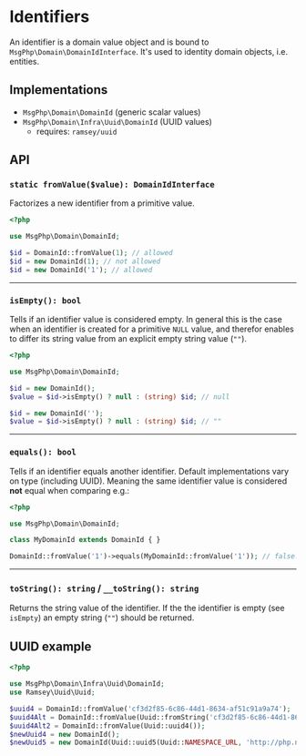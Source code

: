 # Identifiers

An identifier is a domain value object and is bound to `MsgPhp\Domain\DomainIdInterface`. It's used to identity domain
objects, i.e. entities.

## Implementations

- `MsgPhp\Domain\DomainId` (generic scalar values)
- `MsgPhp\Domain\Infra\Uuid\DomainId` (UUID values)
    - requires: `ramsey/uuid`

## API

### `static fromValue($value): DomainIdInterface`

Factorizes a new identifier from a primitive value.

```php
<?php

use MsgPhp\Domain\DomainId;

$id = DomainId::fromValue(1); // allowed
$id = new DomainId(1); // not allowed
$id = new DomainId('1'); // allowed
```

---

### `isEmpty(): bool`

Tells if an identifier value is considered empty. In general this is the case when an identifier is created for a
primitive `NULL` value, and therefor enables to differ its string value from an explicit empty string value (`""`).

```php
<?php

use MsgPhp\Domain\DomainId;

$id = new DomainId();
$value = $id->isEmpty() ? null : (string) $id; // null

$id = new DomainId('');
$value = $id->isEmpty() ? null : (string) $id; // ""
```

---

### `equals(): bool`

Tells if an identifier equals another identifier. Default implementations vary on type (including UUID). Meaning the
same identifier value is considered **not** equal when comparing e.g.:

```php
<?php

use MsgPhp\Domain\DomainId;

class MyDomainId extends DomainId { }

DomainId::fromValue('1')->equals(MyDomainId::fromValue('1')); // false!
```

---

### `toString(): string` / `__toString(): string`

Returns the string value of the identifier. If the the identifier is empty (see `isEmpty`) an empty string (`""`) 
should be returned.

## UUID example

```php
<?php

use MsgPhp\Domain\Infra\Uuid\DomainId;
use Ramsey\Uuid\Uuid;

$uuid4 = DomainId::fromValue('cf3d2f85-6c86-44d1-8634-af51c91a9a74');
$uuid4Alt = DomainId::fromValue(Uuid::fromString('cf3d2f85-6c86-44d1-8634-af51c91a9a74'));
$uuid4Alt2 = DomainId::fromValue(Uuid::uuid4());
$newUuid4 = new DomainId();
$newUuid5 = new DomainId(Uuid::uuid5(Uuid::NAMESPACE_URL, 'http://php.net/'));
```
